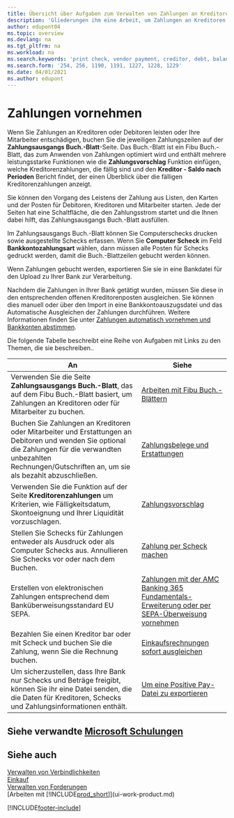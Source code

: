 ```yaml
---
title: Übersicht über Aufgaben zum Verwalten von Zahlungen an Kreditoren
description: 'Gliederungen ihm eine Arbeit, um Zahlungen an Kreditoren oder zu den Gläubigern, einschließlich Buchungszahlungszeilen und das Anzeigen einer Übersicht über den fälligen Saldo zu verwalten.'
author: edupont04
ms.topic: overview
ms.devlang: na
ms.tgt_pltfrm: na
ms.workload: na
ms.search.keywords: 'print check, vendor payment, creditor, debt, balance due, AP'
ms.search.form: '254, 256, 1190, 1191, 1227, 1228, 1229'
ms.date: 04/01/2021
ms.author: edupont
---
```

# <a name="making-payments" />Zahlungen vornehmen

Wenn Sie Zahlungen an Kreditoren oder Debitoren leisten oder Ihre Mitarbeiter entschädigen, buchen Sie die jeweiligen Zahlungszeilen auf der **Zahlungsausgangs Buch.-Blatt**-Seite. Das Buch.-Blatt ist ein Fibu Buch.-Blatt, das zum Anwenden von Zahlungen optimiert wird und enthält mehrere leistungsstarke Funktionen wie die **Zahlungsvorschlag** Funktion einfügen, welche Kreditorenzahlungen, die fällig sind und den **Kreditor - Saldo nach Perioden** Bericht findet, der einen Überblick über die fälligen Kreditorenzahlungen anzeigt.  

Sie können den Vorgang des Leistens der Zahlung aus Listen, den Karten und der Posten für Debitoren, Kreditoren und Mitarbeiter starten. Jede der Seiten hat eine Schaltfläche, die den Zahlungsstrom startet und die Ihnen dabei hilft, das Zahlungsausgangs Buch.-Blatt ausfüllen.  

Im Zahlungsausgangs Buch.-Blatt können Sie Computerschecks drucken sowie ausgestellte Schecks erfassen. Wenn Sie **Computer Scheck** im Feld **Bankkontozahlungsart** wählen, dann müssen alle Posten für Schecks gedruckt werden, damit die Buch.-Blattzeilen gebucht werden können.

Wenn Zahlungen gebucht werden, exportieren Sie sie in eine Bankdatei für den Upload zu Ihrer Bank zur Verarbeitung.

Nachdem die Zahlungen in Ihrer Bank getätigt wurden, müssen Sie diese in den entsprechenden offenen Kreditorenposten ausgleichen. Sie können dies manuell oder über den Import in eine Bankkontoauszugsdatei und das Automatische Ausgleichen der Zahlungen durchführen. Weitere Informationen finden Sie unter [Zahlungen automatisch vornehmen und Bankkonten abstimmen](receivables-apply-payments-auto-reconcile-bank-accounts.md).

Die folgende Tabelle beschreibt eine Reihe von Aufgaben mit Links zu den Themen, die sie beschreiben..

| An | Siehe |
| --- | --- |
|Verwenden Sie die Seite **Zahlungsausgangs Buch.-Blatt**, das auf dem Fibu Buch.-Blatt basiert, um Zahlungen an Kreditoren oder für Mitarbeiter zu buchen.|[Arbeiten mit Fibu Buch.-Blättern](ui-work-general-journals.md)|
|Buchen Sie Zahlungen an Kreditoren oder Mitarbeiter und Erstattungen an Debitoren und wenden Sie optional die Zahlungen für die verwandten unbezahlten Rechnungen/Gutschriften an, um sie als bezahlt abzuschließen.|[Zahlungsbelege und Erstattungen](payables-how-post-payments-refunds.md)|
| Verwenden Sie die Funktion auf der Seite **Kreditorenzahlungen** um Kriterien, wie Fälligkeitsdatum, Skontoeignung und Ihrer Liquidität vorzuschlagen. |[Zahlungsvorschlag](payables-how-suggest-vendor-payments.md) |
| Stellen Sie Schecks für Zahlungen entweder als Ausdruck oder als Computer Schecks aus. Annullieren Sie Schecks vor oder nach dem Buchen. |[Zahlung per Scheck machen](payables-how-work-checks.md) |
|Erstellen von elektronischen Zahlungen entsprechend dem Banküberweisungsstandard EU SEPA.|[Zahlungen mit der AMC Banking 365 Fundamentals-Erweiterung oder per SEPA-Überweisung vornehmen](finance-make-payments-with-bank-data-conversion-service-or-sepa-credit-transfer.md)|
| Bezahlen Sie einen Kreditor bar oder mit Scheck und buchen Sie die Zahlung, wenn Sie die Rechnung buchen. |[Einkaufsrechnungen sofort ausgleichen](finance-how-to-settle-purchase-invoices-promptly.md) |
| Um sicherzustellen, dass Ihre Bank nur Schecks und Beträge freigibt, können Sie ihr eine Datei senden, die die Daten für Kreditoren, Schecks und Zahlungsinformationen enthält. |[Um eine Positive Pay-Datei zu exportieren](finance-how-positive-pay.md) |

## <a name="see-related-microsoft-trainingtrainingpathsprocess-customer-vendor-payments-dynamics-365-business-central" />Siehe verwandte [Microsoft Schulungen](/training/paths/process-customer-vendor-payments-dynamics-365-business-central/)

## <a name="see-also" />Siehe auch

[Verwalten von Verbindlichkeiten](payables-manage-payables.md)  
[Einkauf](purchasing-manage-purchasing.md)  
[Verwalten von Forderungen](receivables-manage-receivables.md)  
[Arbeiten mit [!INCLUDE[prod_short](includes/prod_short.md)]](ui-work-product.md)  


[!INCLUDE[footer-include](includes/footer-banner.md)]
